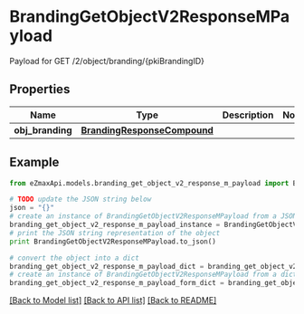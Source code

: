 # BrandingGetObjectV2ResponseMPayload

Payload for GET /2/object/branding/{pkiBrandingID}

## Properties

Name | Type | Description | Notes
------------ | ------------- | ------------- | -------------
**obj_branding** | [**BrandingResponseCompound**](BrandingResponseCompound.md) |  | 

## Example

```python
from eZmaxApi.models.branding_get_object_v2_response_m_payload import BrandingGetObjectV2ResponseMPayload

# TODO update the JSON string below
json = "{}"
# create an instance of BrandingGetObjectV2ResponseMPayload from a JSON string
branding_get_object_v2_response_m_payload_instance = BrandingGetObjectV2ResponseMPayload.from_json(json)
# print the JSON string representation of the object
print BrandingGetObjectV2ResponseMPayload.to_json()

# convert the object into a dict
branding_get_object_v2_response_m_payload_dict = branding_get_object_v2_response_m_payload_instance.to_dict()
# create an instance of BrandingGetObjectV2ResponseMPayload from a dict
branding_get_object_v2_response_m_payload_form_dict = branding_get_object_v2_response_m_payload.from_dict(branding_get_object_v2_response_m_payload_dict)
```
[[Back to Model list]](../README.md#documentation-for-models) [[Back to API list]](../README.md#documentation-for-api-endpoints) [[Back to README]](../README.md)


